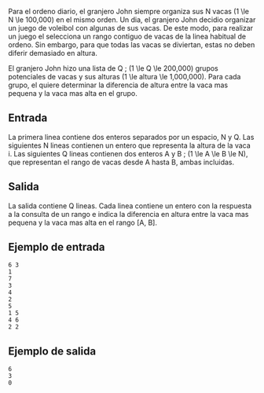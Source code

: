 Para el ordeno diario, el granjero John siempre organiza sus N vacas (1 \le N \le 100\,000) en el mismo orden. Un dia, el granjero John decidio organizar un juego de voleibol con algunas de sus vacas. De este modo, para realizar un juego el selecciona un rango contiguo de vacas de la linea habitual de ordeno. Sin embargo, para que todas las vacas se diviertan, estas no deben diferir demasiado en altura.



El granjero John hizo una lista de Q \; (1 \le Q \le 200\,000) grupos potenciales de vacas y sus alturas (1 \le altura \le 1\,000\,000). Para cada grupo, el quiere determinar la diferencia de altura entre la vaca mas pequena y la vaca mas alta en el grupo.



## Entrada



La primera linea contiene dos enteros separados por un espacio, N y Q. Las siguientes N lineas contienen un entero que representa la altura de la vaca i. Las siguientes Q lineas contienen dos enteros A y B \; (1 \le A \le B \le N), que representan el rango de vacas desde A hasta B, ambas incluidas.



## Salida



La salida contiene Q lineas. Cada linea contiene un entero con la respuesta a la consulta de un rango e indica la diferencia en altura entre la vaca mas pequena y la vaca mas alta en el rango [A, B].



## Ejemplo de entrada



```
6 3
1
7
3
4
2
5
1 5
4 6
2 2
```


## Ejemplo de salida



```
6
3
0
```


